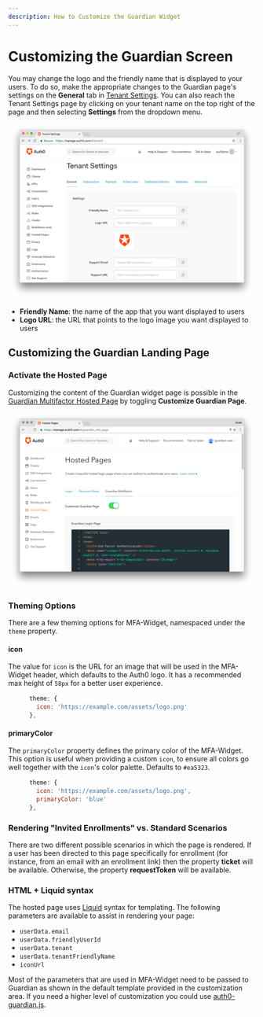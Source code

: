 ```yaml
---
description: How to Customize the Guardian Widget
---
```

# Customizing the Guardian Screen

You may change the logo and the friendly name that is displayed to your users. To do so, make the appropriate changes to the Guardian page's settings on the **General** tab in [Tenant Settings](${manage_url}/#/tenant). You can also reach the Tenant Settings page by clicking on your tenant name on the top right of the page and then selecting **Settings** from the dropdown menu.

![](/media/articles/mfa/guardian-logo-and-name-settings.png)

* **Friendly Name**: the name of the app that you want displayed to users
* **Logo URL**: the URL that points to the logo image you want displayed to users

## Customizing the Guardian Landing Page

### Activate the Hosted Page

Customizing the content of the Guardian widget page is possible in the [Guardian Multifactor Hosted Page](${manage_url}/#/guardian_mfa_page) by toggling __Customize Guardian Page__.

![](/media/articles/mfa/guardian-mfa-hosted-page.png)

### Theming Options

There are a few theming options for MFA-Widget, namespaced under the `theme` property.

#### icon

The value for `icon` is the URL for an image that will be used in the MFA-Widget header, which defaults to the Auth0 logo. It has a recommended max height of `58px` for a better user experience.

```js
      theme: {
        icon: 'https://example.com/assets/logo.png'
      },
```

#### primaryColor

The `primaryColor` property defines the primary color of the MFA-Widget. This option is useful when providing a custom `icon`, to ensure all colors go well together with the `icon`'s color palette. Defaults to `#ea5323`.

```js
      theme: {
        icon: 'https://example.com/assets/logo.png',
        primaryColor: 'blue'
      },
```

### Rendering "Invited Enrollments" vs. Standard Scenarios

There are two different possible scenarios in which the page is rendered. If a user has been directed to this page specifically for enrollment (for instance, from an email with an enrollment link) then the property **ticket** will be available. Otherwise, the property **requestToken** will be available.

### HTML + Liquid syntax

The hosted page uses [Liquid](https://github.com/Shopify/liquid/wiki/Liquid-for-Designers) syntax for templating.
The following parameters are available to assist in rendering your page:

* `userData.email` 
* `userData.friendlyUserId`
* `userData.tenant`
* `userData.tenantFriendlyName`
* `iconUrl`

Most of the parameters that are used in MFA-Widget need to be passed to Guardian as shown in the default template provided in the customization area.
If you need a higher level of customization you could use [auth0-guardian.js](https://github.com/auth0/auth0-guardian.js/tree/master/example).
